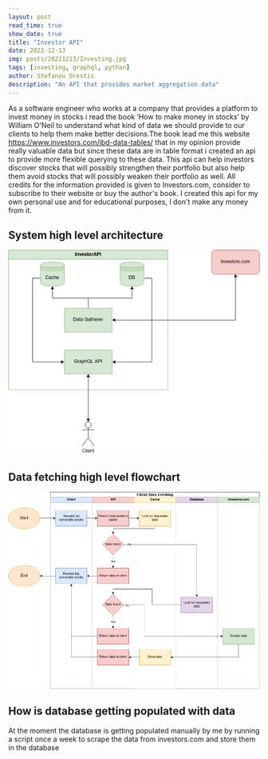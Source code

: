```yaml
---
layout: post
read_time: true
show_date: true
title: "Investor API"
date: 2022-12-13
img: posts/20221213/Investing.jpg
tags: [investing, graphql, python]
author: Stefanou Orestis
description: "An API that provides market aggregation data"
---
```

As a software engineer who works at a company that provides a platform to invest money in stocks i read the book ‘How to make money in stocks’ by William O'Neil to understand what kind of data we should provide to our clients to help them make better decisions.The book lead me this website https://www.investors.com/ibd-data-tables/ that in my opinion provide really valuable data but since these data are in table format i created an api to provide more flexible querying to these data. This api can help investors discover stocks that will possibly strengthen their portfolio but also help them avoid stocks that will possibly weaken their portfolio as well. All credits for the information provided is given to Investors.com, consider to subscribe to their website or buy the author's book. I created this api for my own personal use and for educational purposes, I don't make any money from it.

## System high level architecture

<center><img src='./assets/img/posts/20221213/architecture.png'></center>


## Data fetching high level flowchart

<center><img src='./assets/img/posts/20221213/flowchart1.png'></center>


## How is database getting populated with data
At the moment the database is getting populated manually by me by running a script once a week to scrape the data from investors.com and store them in the database